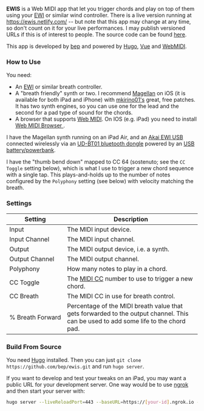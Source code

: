 
**EWIS** is a Web MIDI app that let you trigger chords and play on top of them using your [EWI](https://en.wikipedia.org/wiki/EWI_(musical_instrument)) or similar wind controller. There is a live version running at https://ewis.netlify.com/ -- but note that this app may change at any time, so don't count on it for your live performances. I may publish versioned URLs if this is of interest to people. The source code can be found [here](https://github.com/bep/ewis).

This app is developed by [bep](https://github.com/bep) and powered by [Hugo](https://gohugo.io/), [Vue](http://vuejs.org/) and [WebMIDI](https://github.com/djipco/webmidi).

### How to Use

You need:

* An [EWI](https://en.wikipedia.org/wiki/EWI_(musical_instrument)) or similar breath controller.
* A "breath friendly" synth or two. I recommend [Magellan](http://www.yonac.com/magellan/) on iOS (it is available for both iPad and iPhone) with [mkirino01's](https://www.youtube.com/watch?v=nKvo1yZBkr0) great, free patches. It has two synth engines, so you can use one for the lead and the second for a pad type of sound for the chords.
* A browser that supports [Web MIDI](https://github.com/djipco/webmidi#browser-support). On IOS (e.g. iPad) you need to install [Web MIDI Browser ](https://itunes.apple.com/us/app/web-midi-browser/id953846217?mt=8).

I have the Magellan synth running on an iPad Air, and an [Akai EWI USB](http://www.akaipro.com/products/ewi-series/ewi-usb) connected wirelessly via an [UD-BT01 bluetooth dongle](http://usa.yamaha.com/products/music-production/accessories/usb-midi/ud-bt01/) powered by an [USB battery/powerbank](http://www.clasohlson.com/no/Clas-Ohlson,-Powerbank-2600-mAh-/Pr386941000).

I have the "thumb bend down" mapped to CC 64 (sostenuto; see the `CC Toggle` setting below), which is what I use to trigger a new chord sequence with a single tap. This plays-and-holds up to the number of notes configured by the `Polyphony` setting (see below) with velocity matching the breath.  

### Settings

| Setting | Description |
| --- | --- |
| Input| The MIDI input device. |
| Input&nbsp;Channel | The MIDI input channel. |
| Output | The MIDI output device, i.e. a synth. |
| Output&nbsp;Channel | The MIDI output channel. |
| Polyphony | How many notes to play in a chord. |
| CC&nbsp;Toggle | The [MIDI CC](http://nickfever.com/music/midi-cc-list) number to use to trigger a new chord. |
| CC&nbsp;Breath | The MIDI CC in use for breath control. |
| %&nbsp;Breath&nbsp;Forward | Percentage of the MIDI breath value that gets forwarded to the output channel. This can be used to add some life to the chord pad. |


### Build From Source 
You need [Hugo](https://gohugo.io/) installed. Then you can just `git clone https://github.com/bep/ewis.git` and run `hugo server`.

If you want to develop and test your tweaks on an iPad, you may want a public URL for your development server. One way would be to use [ngrok](https://ngrok.com/) and then start your server with:

```bash
hugo server --liveReloadPort=443 --baseURL=https://[your-id].ngrok.io --appendPort=false
```

